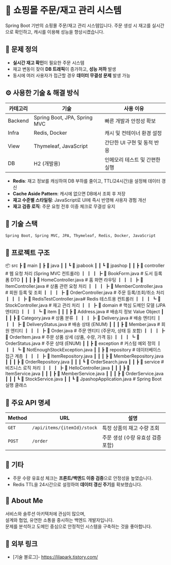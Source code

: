 # 🛒 쇼핑몰 주문/재고 관리 시스템

Spring Boot 기반의 쇼핑몰 주문/재고 관리 시스템입니다. 
주문 생성 시 재고를 실시간으로 확인하고, 캐시를 이용해 성능을 향상시켰습니다.


## 🧩 문제 정의

- **실시간 재고 확인**이 필요한 주문 시스템
- 재고 변동이 잦아 **DB 트래픽**이 증가하고, **성능 저하** 발생
- 동시에 여러 사용자가 접근할 경우 **데이터 무결성 문제** 발생 가능



## ⚙️ 사용한 기술 & 해결 방식

| 카테고리 | 기술 | 사용 이유 |
|----------|------|------------|
| Backend | Spring Boot, JPA, Spring MVC | 빠른 개발과 안정성 확보 |
| Infra   | Redis, Docker | 캐시 및 컨테이너 환경 설정 |
| View    | Thymeleaf, JavaScript | 간단한 UI 구현 및 동적 반응 |
| DB      | H2 (개발용) | 인메모리 테스트 및 간편한 실행 |

- **Redis**: 재고 정보를 캐싱하여 DB 부하를 줄이고, TTL(24시간)을 설정해 데이터 갱신
- **Cache Aside Pattern**: 캐시에 없으면 DB에서 조회 후 저장
- **재고 수준별 스타일링**: JavaScript로 UI에 즉시 반영해 사용자 경험 개선
- **재고 검증 로직**: 주문 요청 전후 이중 체크로 무결성 유지



## 🧰 기술 스택

```
Spring Boot, Spring MVC, JPA, Thymeleaf, Redis, Docker, JavaScript
```



## 📁 프로젝트 구조

📦 src
 ┣ 📂 main
 ┃ ┣ 📂 java
 ┃ ┃ ┗ 📂 jpabook
 ┃ ┃   ┗ 📂 jpashop
 ┃ ┃     ┣ 📂 controller                 # 웹 요청 처리 (Spring MVC 컨트롤러)
 ┃ ┃     ┃ ┣ 📜 BookForm.java           # 도서 등록 폼 DTO
 ┃ ┃     ┃ ┣ 📜 HomeController.java     # 홈 화면 라우팅
 ┃ ┃     ┃ ┣ 📜 ItemController.java     # 상품 관련 요청 처리
 ┃ ┃     ┃ ┣ 📜 MemberController.java   # 회원 등록 및 조회
 ┃ ┃     ┃ ┣ 📜 OrderController.java    # 주문 등록/조회/취소 처리
 ┃ ┃     ┃ ┣ 📜 RedisTestController.java# Redis 테스트용 컨트롤러
 ┃ ┃     ┃ ┗ 📜 StockController.java    # 재고 관리 처리
 ┃ ┃     ┣ 📂 domain                    # 핵심 도메인 모델 (JPA 엔티티)
 ┃ ┃     ┃ ┗ 📂 item
 ┃ ┃     ┃   ┣ 📜 Address.java          # 배송지 정보 Value Object
 ┃ ┃     ┃   ┣ 📜 Category.java         # 상품 분류
 ┃ ┃     ┃   ┣ 📜 Delivery.java         # 배송 엔티티
 ┃ ┃     ┃   ┣ 📜 DeliveryStatus.java   # 배송 상태 (ENUM)
 ┃ ┃     ┃   ┣ 📜 Member.java           # 회원 엔티티
 ┃ ┃     ┃   ┣ 📜 Order.java            # 주문 엔티티 (주문자, 상태 등 포함)
 ┃ ┃     ┃   ┣ 📜 OrderItem.java        # 주문 상품 상세 (상품, 수량, 가격 등)
 ┃ ┃     ┃   ┗ 📜 OrderStatus.java      # 주문 상태 (ENUM)
 ┃ ┃     ┣ 📂 exception                 # 커스텀 예외 정의
 ┃ ┃     ┃ ┗ 📜 NotEnoughStockException.java
 ┃ ┃     ┣ 📂 repository                # 데이터베이스 접근 계층
 ┃ ┃     ┃ ┣ 📜 ItemRepository.java
 ┃ ┃     ┃ ┣ 📜 MemberRepository.java
 ┃ ┃     ┃ ┣ 📜 OrderRepository.java
 ┃ ┃     ┃ ┗ 📜 OrderSearch.java
 ┃ ┃     ┣ 📂 service                   # 비즈니스 로직 처리
 ┃ ┃     ┃ ┣ 📜 HelloController.java
 ┃ ┃     ┃ ┣ 📜 ItemService.java
 ┃ ┃     ┃ ┣ 📜 MemberService.java
 ┃ ┃     ┃ ┣ 📜 OrderService.java
 ┃ ┃     ┃ ┗ 📜 StockService.java
 ┃ ┃     ┗ 📜 JpashopApplication.java   # Spring Boot 실행 클래스


## 📌 주요 API 명세

| Method | URL | 설명 |
|--------|-----|------|
| `GET`  | `/api/items/{itemId}/stock` | 특정 상품의 재고 수량 조회 |
| `POST` | `/order` | 주문 생성 (수량 유효성 검증 포함) |



## 📝 기타

- 주문 수량 유효성 체크는 **프론트/백엔드 이중 검증**으로 안정성을 높였습니다.
- Redis TTL을 24시간으로 설정하여 **데이터 갱신 주기**를 확보했습니다.



## 🙋 About Me

서비스와 솔루션 아키텍처에 관심이 많으며,  
설계와 협업, 유연한 소통을 중시하는 백엔드 개발자입니다.  
문제를 분석하고 도메인 중심으로 안정적인 시스템을 구축하는 것을 좋아합니다.


## 🔗 외부 링크

- [기술 블로그]- https://lilapark.tistory.com/
